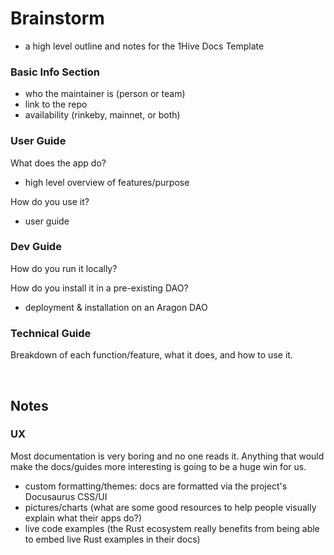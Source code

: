 # Brainstorm
- a high level outline and notes for the 1Hive Docs Template

### Basic Info Section
- who the maintainer is (person or team)
- link to the repo
- availability (rinkeby, mainnet, or both)

### User Guide

What does the app do?
- high level overview of features/purpose

How do you use it?
- user guide

### Dev Guide

How do you run it locally?

How do you install it in a pre-existing DAO?
- deployment & installation on an Aragon DAO

### Technical Guide

Breakdown of each function/feature, what it does, and how to use it. 

<br>

## Notes

### UX

Most documentation is very boring and no one reads it. Anything that would make the docs/guides more interesting is going to be a huge win for us.
- custom formatting/themes: docs are formatted via the project's Docusaurus CSS/UI
- pictures/charts (what are some good resources to help people visually explain what their apps do?)
- live code examples (the Rust ecosystem really benefits from being able to embed live Rust examples in their docs)

